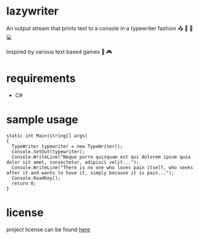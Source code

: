 # lazywriter
An output stream that prints text to a console in a typewriter fashion :outbox_tray: :musical_keyboard: :flags: :computer:

Inspired by various text based games :space_invader: :video_game:

# requirements

- C#

# sample usage

```
static int Main(string[] args)
{
  TypeWriter typewriter = new TypeWriter();
  Console.SetOut(typewriter);
  Console.WriteLine("Neque porro quisquam est qui dolorem ipsum quia dolor sit amet, consectetur, adipisci velit...");
  Console.WriteLine("There is no one who loves pain itself, who seeks after it and wants to have it, simply because it is pain...");
  Console.ReadKey();
  return 0;
}
```

# license

project license can be found [here](LICENSE.md)
